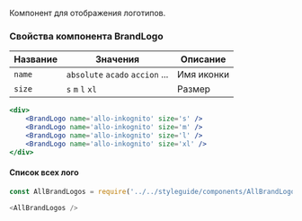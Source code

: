 Компонент для отображения логотипов.

### Свойства компонента BrandLogo

| Название | Значения | Описание |
| -------- | -------- | -------- |
| `name` | `absolute` `acado` `accion` ...  | Имя иконки |
| `size` | `s` `m` `l` `xl` | Размер |

```jsx
<div>
	<BrandLogo name='allo-inkognito' size='s' />
	<BrandLogo name='allo-inkognito' size='m' />
	<BrandLogo name='allo-inkognito' size='l' />
	<BrandLogo name='allo-inkognito' size='xl' />
</div>
```

#### Список всех лого
```js noeditor
const AllBrandLogos = require('../../styleguide/components/AllBrandLogos').default;

<AllBrandLogos />
```
